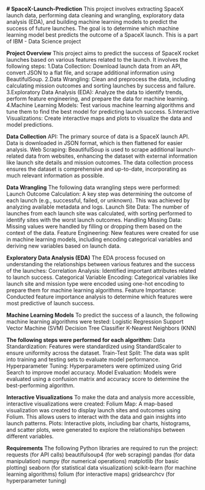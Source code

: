 **# SpaceX-Launch-Prediction**
This project involves extracting SpaceX launch data, performing data cleaning and wrangling, exploratory data analysis (EDA), and building machine learning models to predict the success of future launches. The goal is to determine which machine learning model best predicts the outcome of a SpaceX launch. This is a part of IBM - Data Science project

**Project Overview**
This project aims to predict the success of SpaceX rocket launches based on various features related to the launch. It involves the following steps:
1.Data Collection: Download launch data from an API, convert JSON to a flat file, and scrape additional information using BeautifulSoup.
2.Data Wrangling: Clean and preprocess the data, including calculating mission outcomes and sorting launches by success and failure.
3.Exploratory Data Analysis (EDA): Analyze the data to identify trends, perform feature engineering, and prepare the data for machine learning.
4.Machine Learning Models: Test various machine learning algorithms and tune them to find the best model for predicting launch success.
5.Interactive Visualizations: Create interactive maps and plots to visualize the data and model predictions.

**Data Collection**
API: The primary source of data is a SpaceX launch API. Data is downloaded in JSON format, which is then flattened for easier analysis.
Web Scraping: BeautifulSoup is used to scrape additional launch-related data from websites, enhancing the dataset with external information like launch site details and mission outcomes.
The data collection process ensures the dataset is comprehensive and up-to-date, incorporating as much relevant information as possible.

**Data Wrangling**
The following data wrangling steps were performed:
Launch Outcome Calculation: A key step was determining the outcome of each launch (e.g., successful, failed, or unknown). This was achieved by analyzing available metadata and logs.
Launch Site Data: The number of launches from each launch site was calculated, with sorting performed to identify sites with the worst launch outcomes.
Handling Missing Data: Missing values were handled by filling or dropping them based on the context of the data.
Feature Engineering: New features were created for use in machine learning models, including encoding categorical variables and deriving new variables based on launch data.

**Exploratory Data Analysis (EDA)**
The EDA process focused on understanding the relationships between various features and the success of the launches:
Correlation Analysis: Identified important attributes related to launch success.
Categorical Variable Encoding: Categorical variables like launch site and mission type were encoded using one-hot encoding to prepare them for machine learning algorithms.
Feature Importance: Conducted feature importance analysis to determine which features were most predictive of launch success.

**Machine Learning Models**
To predict the success of a launch, the following machine learning algorithms were tested:
Logistic Regression
Support Vector Machine (SVM)
Decision Tree Classifier
K-Nearest Neighbors (KNN)

**The following steps were performed for each algorithm:**
Data Standardization: Features were standardized using StandardScaler to ensure uniformity across the dataset.
Train-Test Split: The data was split into training and testing sets to evaluate model performance.
Hyperparameter Tuning: Hyperparameters were optimized using Grid Search to improve model accuracy.
Model Evaluation: Models were evaluated using a confusion matrix and accuracy score to determine the best-performing algorithm.

**Interactive Visualizations**
To make the data and analysis more accessible, interactive visualizations were created:
Folium Map: A map-based visualization was created to display launch sites and outcomes using Folium. This allows users to interact with the data and gain insights into launch patterns.
Plots: Interactive plots, including bar charts, histograms, and scatter plots, were generated to explore the relationships between different variables.

**Requirements**
The following Python libraries are required to run the project:
requests (for API calls)
beautifulsoup4 (for web scraping)
pandas (for data manipulation)
numpy (for numerical operations)
matplotlib (for basic plotting)
seaborn (for statistical data visualization)
scikit-learn (for machine learning algorithms)
folium (for interactive maps)
gridsearchcv (for hyperparameter tuning)
